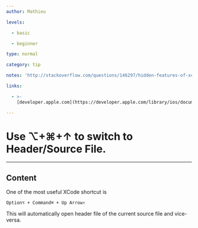 ```yaml
---
author: Mathieu

levels:

  - basic

  - beginner

type: normal

category: tip

notes: 'http://stackoverflow.com/questions/146297/hidden-features-of-xcode'

links:

  - >-
    [developer.apple.com](https://developer.apple.com/library/ios/documentation/IDEs/Conceptual/xcode_help-command_shortcuts/Introduction/Introduction.html){website}

---
```


# Use ⌥+⌘+↑ to switch to Header/Source File.

---

## Content

One of the most useful XCode shortcut is

```
Option⌥ + Command⌘ + Up Arrow↑
```

This will automatically open header file of the current source file and vice-versa.
